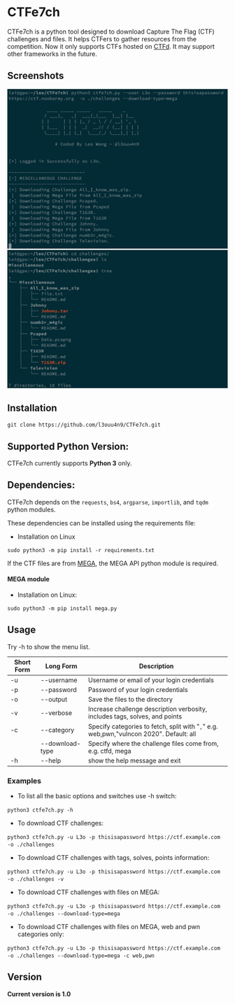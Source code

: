 # CTFe7ch

CTFe7ch is a python tool designed to download Capture The Flag (CTF) challenges and files. It helps CTFers to gather resources from the competition. Now it only supports CTFs hosted on [CTFd](https://github.com/CTFd/CTFd). It may support other frameworks in the future.

## Screenshots

![CTFe7ch](https://github.com/l3ouu4n9/CTFe7ch/blob/main/images/CTFe7ch_1.png "CTFe7ch in action")
![CTFe7ch](https://github.com/l3ouu4n9/CTFe7ch/blob/main/images/CTFe7ch_2.png "CTFe7ch in action")

## Installation

```
git clone https://github.com/l3ouu4n9/CTFe7ch.git
```

## Supported Python Version:
CTFe7ch currently supports **Python 3** only.

## Dependencies:
CTFe7ch depends on the `requests`, `bs4`, `argparse`, `importlib`, and `tqdm` python modules.

These dependencies can be installed using the requirements file:

- Installation on Linux
```
sudo python3 -m pip install -r requirements.txt
```

If the CTF files are from [MEGA]("https://mega.nz"), the MEGA API python module is required.
#### MEGA module
- Installation on Linux:
```
sudo python3 -m pip install mega.py
```

## Usage

Try -h to show the menu list.

Short Form    | Long Form       | Description
------------- | -------------   |-------------
-u            | --username      | Username or email of your login credentials
-p            | --password      | Password of your login credentials
-o            | --output        | Save the files to the directory
-v            | --verbose       | Increase challenge description verbosity, includes tags, solves, and points
-c            | --category      | Specify categories to fetch, split with "`,`" e.g. web,pwn,"vulncon 2020". Default: all
|             | --download-type | Specify where the challenge files come from, e.g. ctfd, mega
-h            | --help          | show the help message and exit

### Examples

* To list all the basic options and switches use -h switch:

```python3 ctfe7ch.py -h```

* To download CTF challenges:

```python3 ctfe7ch.py -u L3o -p thisisapassword https://ctf.example.com  -o ./challenges```

* To download CTF challenges with tags, solves, points information:

```python3 ctfe7ch.py -u L3o -p thisisapassword https://ctf.example.com  -o ./challenges -v```

* To download CTF challenges with files on MEGA:

```python3 ctfe7ch.py -u L3o -p thisisapassword https://ctf.example.com  -o ./challenges --download-type=mega```

* To download CTF challenges with files on MEGA, web and pwn categories only:

```python3 ctfe7ch.py -u L3o -p thisisapassword https://ctf.example.com  -o ./challenges --download-type=mega -c web,pwn```

## Version
**Current version is 1.0**
